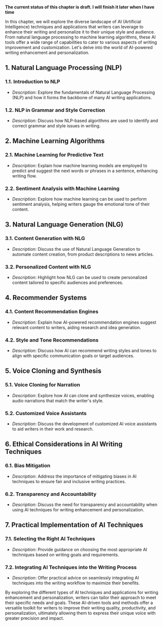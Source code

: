 **The current status of this chapter is draft. I will finish it later when I have time**

In this chapter, we will explore the diverse landscape of AI (Artificial Intelligence) techniques and applications that writers can leverage to enhance their writing and personalize it to their unique style and audience. From natural language processing to machine learning algorithms, these AI tools offer a wide range of capabilities to cater to various aspects of writing improvement and customization. Let's delve into the world of AI-powered writing enhancement and personalization.

**1. Natural Language Processing (NLP)**
----------------------------------------

### 1.1. **Introduction to NLP**

* *Description*: Explore the fundamentals of Natural Language Processing (NLP) and how it forms the backbone of many AI writing applications.

### 1.2. **NLP in Grammar and Style Correction**

* *Description*: Discuss how NLP-based algorithms are used to identify and correct grammar and style issues in writing.

**2. Machine Learning Algorithms**
----------------------------------

### 2.1. **Machine Learning for Predictive Text**

* *Description*: Explain how machine learning models are employed to predict and suggest the next words or phrases in a sentence, enhancing writing flow.

### 2.2. **Sentiment Analysis with Machine Learning**

* *Description*: Explore how machine learning can be used to perform sentiment analysis, helping writers gauge the emotional tone of their content.

**3. Natural Language Generation (NLG)**
----------------------------------------

### 3.1. **Content Generation with NLG**

* *Description*: Discuss the use of Natural Language Generation to automate content creation, from product descriptions to news articles.

### 3.2. **Personalized Content with NLG**

* *Description*: Highlight how NLG can be used to create personalized content tailored to specific audiences and preferences.

**4. Recommender Systems**
--------------------------

### 4.1. **Content Recommendation Engines**

* *Description*: Explain how AI-powered recommendation engines suggest relevant content to writers, aiding research and idea generation.

### 4.2. **Style and Tone Recommendations**

* *Description*: Discuss how AI can recommend writing styles and tones to align with specific communication goals or target audiences.

**5. Voice Cloning and Synthesis**
----------------------------------

### 5.1. **Voice Cloning for Narration**

* *Description*: Explore how AI can clone and synthesize voices, enabling audio narrations that match the writer's style.

### 5.2. **Customized Voice Assistants**

* *Description*: Discuss the development of customized AI voice assistants to aid writers in their work and research.

**6. Ethical Considerations in AI Writing Techniques**
------------------------------------------------------

### 6.1. **Bias Mitigation**

* *Description*: Address the importance of mitigating biases in AI techniques to ensure fair and inclusive writing practices.

### 6.2. **Transparency and Accountability**

* *Description*: Discuss the need for transparency and accountability when using AI techniques for writing enhancement and personalization.

**7. Practical Implementation of AI Techniques**
------------------------------------------------

### 7.1. **Selecting the Right AI Techniques**

* *Description*: Provide guidance on choosing the most appropriate AI techniques based on writing goals and requirements.

### 7.2. **Integrating AI Techniques into the Writing Process**

* *Description*: Offer practical advice on seamlessly integrating AI techniques into the writing workflow to maximize their benefits.

By exploring the different types of AI techniques and applications for writing enhancement and personalization, writers can tailor their approach to meet their specific needs and goals. These AI-driven tools and methods offer a versatile toolkit for writers to improve their writing quality, productivity, and personalization, ultimately allowing them to express their unique voice with greater precision and impact.
